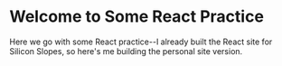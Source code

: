 # Welcome to Some React Practice
Here we go with some React practice--I already built the React site for Silicon Slopes, so here's me building the personal site version.
